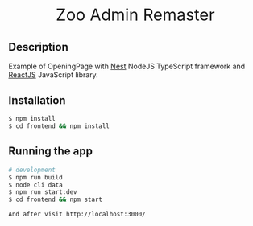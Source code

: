 <p align="center" style="font-size: 2rem">
  Zoo Admin Remaster
</p>

## Description

Example of OpeningPage with [Nest](https://github.com/nestjs/nest) NodeJS TypeScript framework and [ReactJS](https://reactjs.org/) JavaScript library.

## Installation

```bash
$ npm install
$ cd frontend && npm install
```

## Running the app

```bash
# development
$ npm run build
$ node cli data
$ npm run start:dev
$ cd frontend && npm start

And after visit http://localhost:3000/
```

